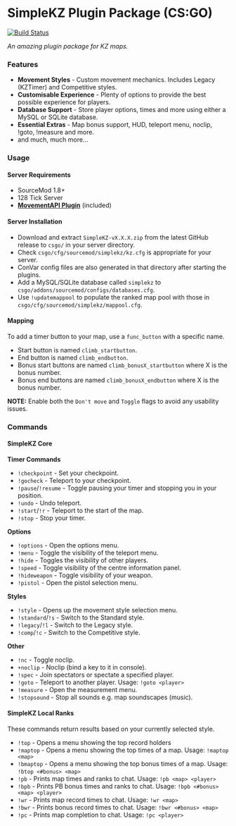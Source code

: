 # SimpleKZ Plugin Package (CS:GO)

[![Build Status](https://travis-ci.org/danzayau/SimpleKZ.svg?branch=master)](https://travis-ci.org/danzayau/SimpleKZ)

*An amazing plugin package for KZ maps.*

### Features

 * **Movement Styles** - Custom movement mechanics. Includes Legacy (KZTimer) and Competitive styles.
 * **Customisable Experience** - Plenty of options to provide the best possible experience for players. 
 * **Database Support** - Store player options, times and more using either a MySQL or SQLite database.
 * **Essential Extras** - Map bonus support, HUD, teleport menu, noclip, !goto, !measure and more.
 * and much, much more...

### Usage

#### Server Requirements

 * SourceMod 1.8+
 * 128 Tick Server
 * [**MovementAPI Plugin**](https://github.com/danzayau/MovementAPI) (included)

#### Server Installation

 * Download and extract ```SimpleKZ-vX.X.X.zip``` from the latest GitHub release to ```csgo/``` in your server directory.
 * Check ```csgo/cfg/sourcemod/simplekz/kz.cfg``` is appropriate for your server.
 * ConVar config files are also generated in that directory after starting the plugins.
 * Add a MySQL/SQLite database called ```simplekz``` to ```csgo/addons/sourcemod/configs/databases.cfg```.
 * Use ```!updatemappool``` to populate the ranked map pool with those in ```csgo/cfg/sourcemod/simplekz/mappool.cfg```.
 
#### Mapping

To add a timer button to your map, use a ```func_button``` with a specific name.

 * Start button is named ```climb_startbutton```.
 * End button is named ```climb_endbutton```.
 * Bonus start buttons are named ```climb_bonusX_startbutton``` where X is the bonus number.
 * Bonus end buttons are named ```climb_bonusX_endbutton``` where X is the bonus number.
 
**NOTE:** Enable both the ```Don't move``` and ```Toggle``` flags to avoid any usability issues.

### Commands

#### SimpleKZ Core

**Timer Commands**

 * ```!checkpoint``` - Set your checkpoint.
 * ```!gocheck``` - Teleport to your checkpoint.
 * ```!pause```/```!resume``` - Toggle pausing your timer and stopping you in your position.
 * ```!undo``` - Undo teleport.
 * ```!start```/```!r``` - Teleport to the start of the map.
 * ```!stop``` - Stop your timer.

**Options**

 * ```!options``` - Open the options menu.
 * ```!menu``` - Toggle the visibility of the teleport menu.
 * ```!hide``` - Toggles the visibility of other players.
 * ```!speed``` - Toggle visibility of the centre information panel.
 * ```!hideweapon``` - Toggle visibility of your weapon.
 * ```!pistol``` - Open the pistol selection menu.
 
**Styles**

 * ```!style``` - Opens up the movement style selection menu.
 * ```!standard```/```!s``` - Switch to the Standard style.
 * ```!legacy```/```!l``` - Switch to the Legacy style.
 * ```!comp```/```!c``` - Switch to the Competitive style.

**Other**

 * ```!nc``` - Toggle noclip.
 * ```+noclip``` - Noclip (bind a key to it in console).
 * ```!spec``` - Join spectators or spectate a specified player.
 * ```!goto``` - Teleport to another player. Usage: ```!goto <player>```
 * ```!measure``` - Open the measurement menu.
 * ```!stopsound``` - Stop all sounds e.g. map soundscapes (music).
 
#### SimpleKZ Local Ranks

These commands return results based on your currently selected style.
 
 * ```!top``` - Opens a menu showing the top record holders
 * ```!maptop``` - Opens a menu showing the top times of a map. Usage: ```!maptop <map>```
 * ```!bmaptop``` - Opens a menu showing the top bonus times of a map. Usage: ```!btop <#bonus> <map>```
 * ```!pb``` - Prints map times and ranks to chat. Usage: ```!pb <map> <player>```
 * ```!bpb``` - Prints PB bonus times and ranks to chat. Usage: ```!bpb <#bonus> <map> <player>```
 * ```!wr``` - Prints map record times to chat. Usage: ```!wr <map>```
 * ```!bwr``` - Prints bonus record times to chat. Usage: ```!bwr <#bonus> <map>```
 * ```!pc``` - Prints map completion to chat. Usage: ```!pc <player>```